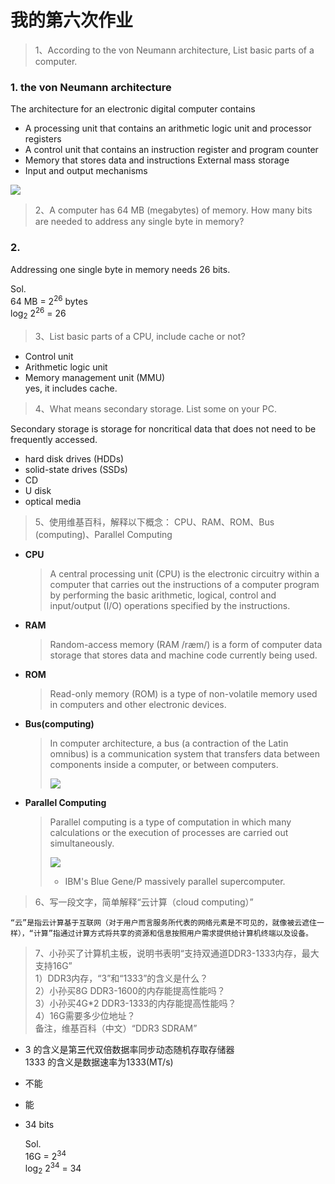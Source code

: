# **我的第六次作业**

> 1、According to the von Neumann architecture, List basic parts of a computer.
### **1. the von Neumann architecture**
The architecture for an electronic digital computer contains   
* A processing unit that contains an arithmetic logic unit and processor registers  
* A control unit that contains an instruction register and program counter
* Memory that stores data and instructions
External mass storage
* Input and output mechanisms

![](https://upload.wikimedia.org/wikipedia/commons/e/e5/Von_Neumann_Architecture.svg)


> 2、A computer has 64 MB (megabytes) of memory. How many bits are needed to address any single byte in memory?  

### **2.**
Addressing one single byte in memory needs 26 bits. 

Sol.   
64 MB = 2<sup>26</sup> bytes  
log<sub>2</sub> 2<sup>26</sup> = 26

> 3、List basic parts of a CPU, include cache or not?

* Control unit
* Arithmetic logic unit
* Memory management unit (MMU)  
 yes, it includes cache.

> 4、What means secondary storage. List some on your PC.

Secondary storage is storage for noncritical data that does not need to be frequently accessed.  
* hard disk drives (HDDs)
* solid-state drives (SSDs)
* CD
* U disk
* optical media

>5、使用维基百科，解释以下概念：
CPU、RAM、ROM、Bus (computing)、Parallel Computing

* **CPU**  
    >A central processing unit (CPU) is the electronic circuitry within a computer that carries out the instructions of a computer program by performing the basic arithmetic, logical, control and input/output (I/O) operations specified by the instructions. 
* **RAM**
    >Random-access memory (RAM /ræm/) is a form of computer data storage that stores data and machine code currently being used. 
* **ROM**
    >Read-only memory (ROM) is a type of non-volatile memory used in computers and other electronic devices. 
* **Bus(computing)**
    >In computer architecture, a bus (a contraction of the Latin omnibus) is a communication system that transfers data between components inside a computer, or between computers.
    >
    >![](https://upload.wikimedia.org/wikipedia/commons/thumb/f/fc/PCIExpress.jpg/375px-PCIExpress.jpg)
* **Parallel Computing**
    >Parallel computing is a type of computation in which many calculations or the execution of processes are carried out simultaneously.
    >
    >![](https://upload.wikimedia.org/wikipedia/commons/thumb/d/d3/IBM_Blue_Gene_P_supercomputer.jpg/450px-IBM_Blue_Gene_P_supercomputer.jpg)
    > * IBM's Blue Gene/P massively parallel supercomputer.

>6、写一段文字，简单解释“云计算（cloud computing）”

    “云”是指云计算基于互联网（对于用户而言服务所代表的网络元素是不可见的，就像被云遮住一样），“计算”指通过计算方式将共享的资源和信息按照用户需求提供给计算机终端以及设备。
    

>7、小孙买了计算机主板，说明书表明“支持双通道DDR3-1333内存，最大支持16G”  
1）DDR3内存，“3”和“1333”的含义是什么？   
2）小孙买8G DDR3-1600的内存能提高性能吗？  
3）小孙买4G*2 DDR3-1333的内存能提高性能吗？  
4）16G需要多少位地址？  
备注，维基百科（中文）“DDR3 SDRAM”

* 3 的含义是第**三**代双倍数据率同步动态随机存取存储器  
 1333 的含义是数据速率为1333(MT/s)
 * 不能
 * 能
 * 34 bits  

    Sol.  
    16G = 2<sup>34</sup>  
    log<sub>2</sub> 2<sup>34</sup> = 34




